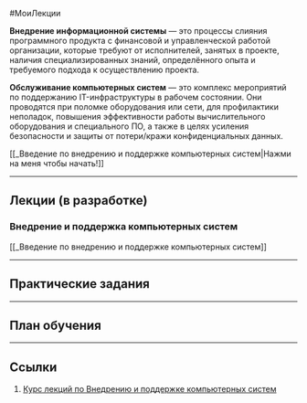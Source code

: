 #МоиЛекции 

**Внедрение информационной системы** — это процессы слияния программного продукта с финансовой и управленческой работой организации, которые требуют от исполнителей, занятых в проекте, наличия специализированных знаний, определённого опыта и требуемого подхода к осуществлению проекта.

**Обслуживание компьютерных систем** — это комплекс мероприятий по поддержанию IT-инфраструктуры в рабочем состоянии. Они проводятся при поломке оборудования или сети, для профилактики неполадок, повышения эффективности работы вычислительного оборудования и специального ПО, а также в целях усиления безопасности и защиты от потери/кражи конфиденциальных данных.

[[_Введение по внедрению и поддержке компьютерных систем|Нажми на меня чтобы начать!]]

---
## Лекции (в разработке)

### Внедрение и поддержка компьютерных систем

[[_Введение по внедрению и поддержке компьютерных систем]]

---
## Практические задания



---
## План обучения



---
## Ссылки

1. [Курс лекций по Внедрению и поддержке компьютерных систем](https://webnvpks.github.io/files/vnedrenie_i_podderzhka_kompyuternyh_sistem/lectures.html)